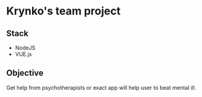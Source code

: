 # Krynko's team project

## Stack
* NodeJS
* VUE.js

## Objective
Get help from psychotherapists or exact app will help user to beat mental ill.
